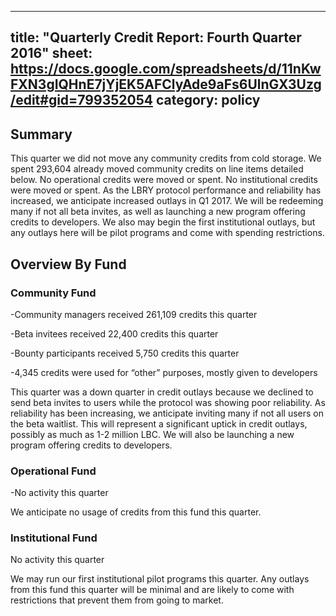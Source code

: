 
---
title: "Quarterly Credit Report: Fourth Quarter 2016"
sheet: https://docs.google.com/spreadsheets/d/11nKwFXN3gIQHnE7jYjEK5AFClyAde9aFs6UlnGX3Uzg/edit#gid=799352054
category: policy
---
## Summary

This quarter we did not move any community credits from cold storage.  We spent 293,604 already moved community credits on line items detailed below. No operational credits were moved or spent.  No institutional credits were moved or spent.
As the LBRY protocol performance and reliability has increased, we anticipate increased outlays in Q1 2017. We will be redeeming many if not all beta invites, as well as launching a new program offering credits to developers. We also may begin the first institutional outlays, but any outlays here will be pilot programs and come with spending restrictions.

## Overview By Fund

### Community Fund

-Community managers received 261,109 credits this quarter

-Beta invitees received 22,400 credits this quarter

-Bounty participants received 5,750 credits this quarter

-4,345 credits were used for “other” purposes, mostly given to developers

This quarter was a down quarter in credit outlays because we declined to send beta invites to users while the protocol was showing poor reliability.
As reliability has been increasing, we anticipate inviting many if not all users on the beta waitlist. This will represent a significant uptick in credit outlays, possibly as much as 1-2 million LBC. We will also be launching a new program offering credits to developers.

### Operational Fund

-No activity this quarter

We anticipate no usage of credits from this fund this quarter.

### Institutional Fund

No activity this quarter

We may run our first institutional pilot programs this quarter. Any outlays from this fund this quarter will be minimal and are likely to come with restrictions that prevent them from going to market.
